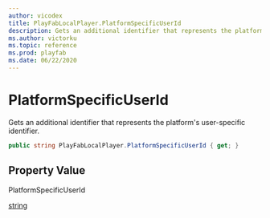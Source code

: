 ```yaml
---
author: vicodex
title: PlayFabLocalPlayer.PlatformSpecificUserId
description: Gets an additional identifier that represents the platform's user-specific identifier.
ms.author: victorku
ms.topic: reference
ms.prod: playfab
ms.date: 06/22/2020
---
```


# PlatformSpecificUserId

Gets an additional identifier that represents the platform's user-specific identifier.

```csharp
public string PlayFabLocalPlayer.PlatformSpecificUserId { get; }
```

## Property Value

PlatformSpecificUserId

[string](https://docs.microsoft.com/dotnet/api/system.string?view=netcore-3.1)

